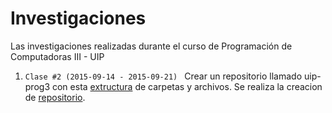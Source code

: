 # Investigaciones
Las investigaciones realizadas durante el curso de Programación de Computadoras III - UIP

1. ```Clase #2 (2015-09-14 - 2015-09-21) ``` Crear un repositorio llamado uip-prog3 con esta [extructura]() de carpetas y archivos. Se realiza la creacion de [repositorio](https://github.com/jcsena/uip-prog3/tree/v0.0.1).
